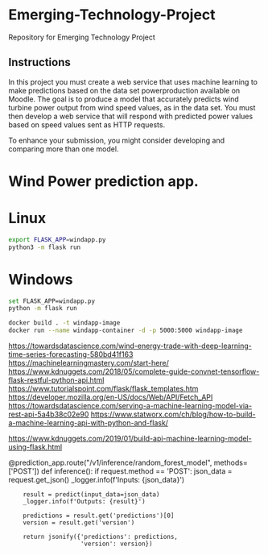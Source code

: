 # Emerging-Technology-Project
Repository for Emerging Technology Project
## Instructions
In this project you must create a web service that uses machine learning to make predictions
based on the data set powerproduction available on Moodle. The goal is to
produce a model that accurately predicts wind turbine power output from wind speed
values, as in the data set. You must then develop a web service that will respond with
predicted power values based on speed values sent as HTTP requests. 

To enhance your submission, you might consider developing and comparing more than
one model.

# Wind Power prediction app.

# Linux
```bash
export FLASK_APP=windapp.py
python3 -m flask run
```

# Windows
```bash
set FLASK_APP=windapp.py
python -m flask run
```

```bash
docker build . -t windapp-image
docker run --name windapp-container -d -p 5000:5000 windapp-image
```

https://towardsdatascience.com/wind-energy-trade-with-deep-learning-time-series-forecasting-580bd41f163
https://machinelearningmastery.com/start-here/
https://www.kdnuggets.com/2018/05/complete-guide-convnet-tensorflow-flask-restful-python-api.html
https://www.tutorialspoint.com/flask/flask_templates.htm
https://developer.mozilla.org/en-US/docs/Web/API/Fetch_API
https://towardsdatascience.com/serving-a-machine-learning-model-via-rest-api-5a4b38c02e90
https://www.statworx.com/ch/blog/how-to-build-a-machine-learning-api-with-python-and-flask/

https://www.kdnuggets.com/2019/01/build-api-machine-learning-model-using-flask.html


@prediction_app.route("/v1/inference/random_forest_model", methods=['POST'])
def inference():
    if request.method == 'POST':
        json_data = request.get_json()
        _logger.info(f'Inputs: {json_data}')

        result = predict(input_data=json_data)
        _logger.info(f'Outputs: {result}')

        predictions = result.get('predictions')[0]
        version = result.get('version')

        return jsonify({'predictions': predictions,
                        'version': version})